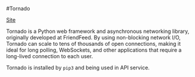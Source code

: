 #Tornado

[Site](http://www.tornadoweb.net/)

Tornado is a Python web framework and asynchronous networking library,
originally developed at FriendFeed.
By using non-blocking network I/O,
Tornado can scale to tens of thousands of open connections,
making it ideal for long polling, WebSockets,
and other applications that require a long-lived connection to each user.

Tornado is installed by `pip3` and being used in API service.
